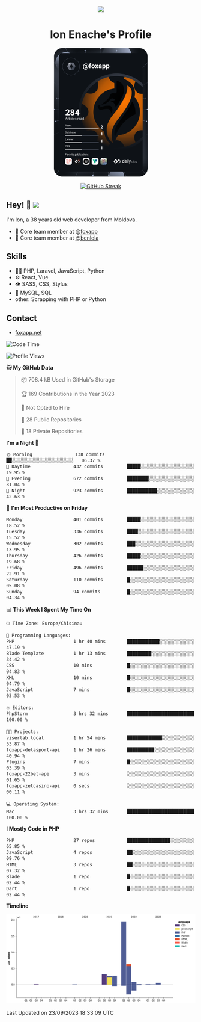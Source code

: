 <div id="header" align="center">
  <img src="https://media.giphy.com/media/M9gbBd9nbDrOTu1Mqx/giphy.gif" width="100"/>
	<h1>Ion Enache's Profile</h1>
</div>
<div align="center">
	<a href="https://app.daily.dev/foxapp"><img src="https://github.com/foxapp/foxapp/blob/master/devcard.svg" width="250" alt="Ion Enache's Dev Card"/></a>
</div>


<div align="center">
	
[![GitHub Streak](http://github-readme-streak-stats.herokuapp.com?user=foxapp&hide_border=true&date_format=M%20j%5B%2C%20Y%5D)](https://git.io/streak-stats)
	
</div>


## Hey! 👋 <img src="https://media.giphy.com/media/hvRJCLFzcasrR4ia7z/giphy.gif" width="30px"/>
I'm Ion, a 38 years old web developer from Moldova.


- 👥 Core team member at [@foxapp](https://github.com/foxapp)
- 👥 Core team member at [@benlola](https://github.com/benlola)

## Skills
- 👨‍💻 PHP, Laravel, JavaScript, Python
- ⚙️ React, Vue
- 👁️ SASS, CSS, Stylus
- 💽 MySQL, SQL
- other: Scrapping with PHP or Python

## Contact
- [foxapp.net](https://www.foxapp.net)

<!--START_SECTION:waka-->
![Code Time](http://img.shields.io/badge/Code%20Time-1%2C511%20hrs%2051%20mins-blue)

![Profile Views](http://img.shields.io/badge/Profile%20Views-0-blue)

**🐱 My GitHub Data** 

> 📦 708.4 kB Used in GitHub's Storage 
 > 
> 🏆 169 Contributions in the Year 2023
 > 
> 🚫 Not Opted to Hire
 > 
> 📜 28 Public Repositories 
 > 
> 🔑 18 Private Repositories 
 > 
**I'm a Night 🦉** 

```text
🌞 Morning                138 commits         ██░░░░░░░░░░░░░░░░░░░░░░░   06.37 % 
🌆 Daytime                432 commits         █████░░░░░░░░░░░░░░░░░░░░   19.95 % 
🌃 Evening                672 commits         ████████░░░░░░░░░░░░░░░░░   31.04 % 
🌙 Night                  923 commits         ███████████░░░░░░░░░░░░░░   42.63 % 
```
📅 **I'm Most Productive on Friday** 

```text
Monday                   401 commits         █████░░░░░░░░░░░░░░░░░░░░   18.52 % 
Tuesday                  336 commits         ████░░░░░░░░░░░░░░░░░░░░░   15.52 % 
Wednesday                302 commits         ███░░░░░░░░░░░░░░░░░░░░░░   13.95 % 
Thursday                 426 commits         █████░░░░░░░░░░░░░░░░░░░░   19.68 % 
Friday                   496 commits         ██████░░░░░░░░░░░░░░░░░░░   22.91 % 
Saturday                 110 commits         █░░░░░░░░░░░░░░░░░░░░░░░░   05.08 % 
Sunday                   94 commits          █░░░░░░░░░░░░░░░░░░░░░░░░   04.34 % 
```


📊 **This Week I Spent My Time On** 

```text
🕑︎ Time Zone: Europe/Chisinau

💬 Programming Languages: 
PHP                      1 hr 40 mins        ████████████░░░░░░░░░░░░░   47.19 % 
Blade Template           1 hr 13 mins        █████████░░░░░░░░░░░░░░░░   34.42 % 
CSS                      10 mins             █░░░░░░░░░░░░░░░░░░░░░░░░   04.83 % 
XML                      10 mins             █░░░░░░░░░░░░░░░░░░░░░░░░   04.79 % 
JavaScript               7 mins              █░░░░░░░░░░░░░░░░░░░░░░░░   03.53 % 

🔥 Editors: 
PhpStorm                 3 hrs 32 mins       █████████████████████████   100.00 % 

🐱‍💻 Projects: 
viserlab.local           1 hr 54 mins        █████████████░░░░░░░░░░░░   53.87 % 
foxapp-delasport-api     1 hr 26 mins        ██████████░░░░░░░░░░░░░░░   40.94 % 
Plugins                  7 mins              █░░░░░░░░░░░░░░░░░░░░░░░░   03.39 % 
foxapp-22bet-api         3 mins              ░░░░░░░░░░░░░░░░░░░░░░░░░   01.65 % 
foxapp-zetcasino-api     0 secs              ░░░░░░░░░░░░░░░░░░░░░░░░░   00.11 % 

💻 Operating System: 
Mac                      3 hrs 32 mins       █████████████████████████   100.00 % 
```

**I Mostly Code in PHP** 

```text
PHP                      27 repos            ████████████████░░░░░░░░░   65.85 % 
JavaScript               4 repos             ██░░░░░░░░░░░░░░░░░░░░░░░   09.76 % 
HTML                     3 repos             ██░░░░░░░░░░░░░░░░░░░░░░░   07.32 % 
Blade                    1 repo              █░░░░░░░░░░░░░░░░░░░░░░░░   02.44 % 
Dart                     1 repo              █░░░░░░░░░░░░░░░░░░░░░░░░   02.44 % 
```



**Timeline**

![Lines of Code chart](https://raw.githubusercontent.com/foxapp/foxapp/master/assets/bar_graph.png)


 Last Updated on 23/09/2023 18:33:09 UTC
<!--END_SECTION:waka-->
